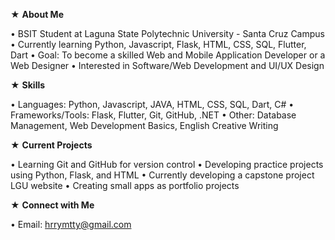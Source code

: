 ★ **About Me**

  • BSIT Student at Laguna State Polytechnic University - Santa Cruz Campus
  • Currently learning Python, Javascript, Flask, HTML, CSS, SQL, Flutter, Dart
  • Goal: To become a skilled Web and Mobile Application Developer or a Web Designer
  • Interested in Software/Web Development and UI/UX Design



★ **Skills**

  • Languages: Python, Javascript, JAVA, HTML, CSS, SQL, Dart,  C#
  • Frameworks/Tools: Flask, Flutter, Git, GitHub, .NET
  • Other: Database Management, Web Development Basics, English Creative Writing



★ **Current Projects**

  • Learning Git and GitHub for version control
  • Developing practice projects using Python, Flask, and HTML
  • Currently developing a capstone project LGU website
  • Creating small apps as portfolio projects


★ **Connect with Me**

  • Email: hrrymtty@gmail.com
